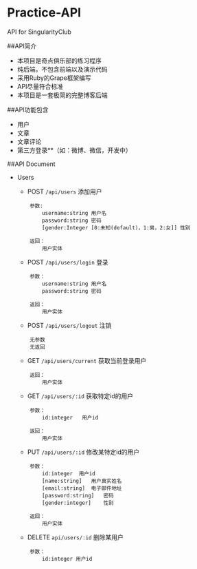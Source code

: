 # Practice-API
API for SingularityClub

##API简介

- 本项目是奇点俱乐部的练习程序
- 纯后端，不包含前端以及演示代码
- 采用Ruby的Grape框架编写
- API尽量符合标准
- 本项目是一套极简的完整博客后端

##API功能包含

- 用户
- 文章
- 文章评论
- 第三方登录**（如：微博、微信，开发中）

##API Document

- Users
    - POST  `/api/users` 添加用户
    ```
        参数:
            username:string 用户名
            password:string 密码
            [gender:Integer [0:未知(default)，1:男，2:女]] 性别
            
        返回：
            用户实体
    ```


    - POST  `/api/users/login`   登录
    ```
        参数：
            username:string 用户名
            password:string 密码
            
        返回：
            用户实体
    ```
    
    - POST  `/api/users/logout`  注销
    ```
        无参数
        无返回
    ```
    
    - GET   `/api/users/current`  获取当前登录用户
    ```
        返回：
            用户实体
    ```
    
    - GET   `/api/users/:id`    获取特定id的用户
    ```
        参数：
            id:integer   用户id 
            
        返回：
            用户实体
    ```

    - PUT   `/api/users/:id`    修改某特定id的用户
    ```
        参数：
            id:integer  用户id
            [name:string]   用户真实姓名
            [email:string]  电子邮件地址
            [password:string]   密码
            [gender:integer]    性别
        
        返回：
            用户实体
    ```
    
    - DELETE `api/users/:id`    删除某用户
    ```
        参数：
            id:integer 用户id
    ```
    
    
    
